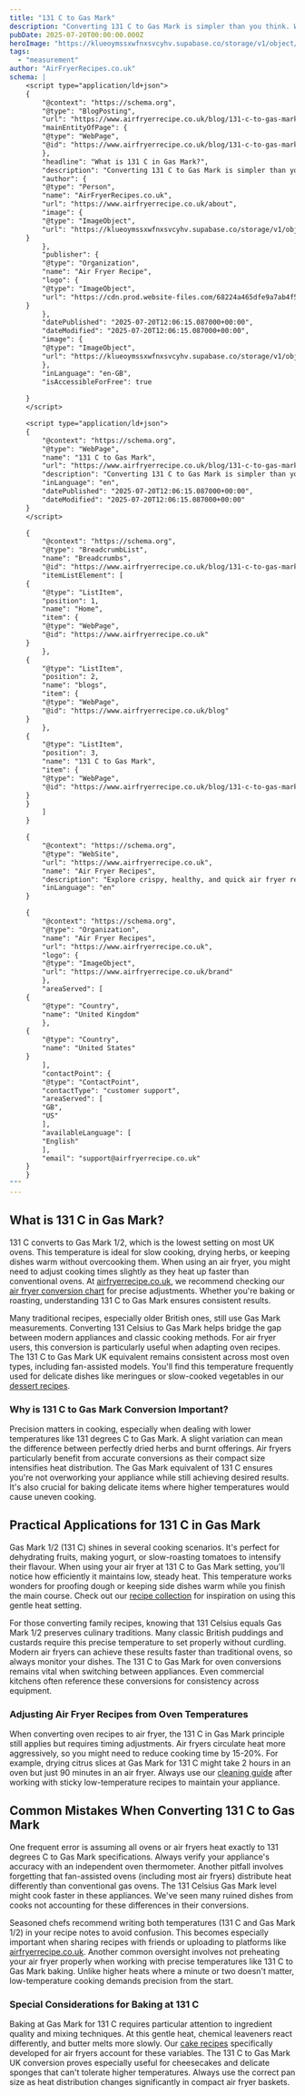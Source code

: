 ```yaml
---
title: "131 C to Gas Mark"
description: "Converting 131 C to Gas Mark is simpler than you think. Whether you're using an air fryer or conventional oven, we'll guide you through the process. Perfect for baking, roasting, and more with confidence."
pubDate: 2025-07-20T00:00:00.000Z
heroImage: "https://klueoymssxwfnxsvcyhv.supabase.co/storage/v1/object/public/Shmucket/131-c-to-gas-mark.png"
tags:
  - "measurement"
author: "AirFryerRecipes.co.uk"
schema: |
    <script type="application/ld+json">
    {
        "@context": "https://schema.org",
        "@type": "BlogPosting",
        "url": "https://www.airfryerrecipe.co.uk/blog/131-c-to-gas-mark",
        "mainEntityOfPage": {
        "@type": "WebPage",
        "@id": "https://www.airfryerrecipe.co.uk/blog/131-c-to-gas-mark"
        },
        "headline": "What is 131 C in Gas Mark?",
        "description": "Converting 131 C to Gas Mark is simpler than you think. Whether you're using an air fryer or conventional oven, we'll guide you through the process. Perfect for baking, roasting, and more with confidence.",
        "author": {
        "@type": "Person",
        "name": "AirFryerRecipes.co.uk",
        "url": "https://www.airfryerrecipe.co.uk/about",
        "image": {
        "@type": "ImageObject",
        "url": "https://klueoymssxwfnxsvcyhv.supabase.co/storage/v1/object/public/Shmucket/Me.jpg"
    }
        },
        "publisher": {
        "@type": "Organization",
        "name": "Air Fryer Recipe",
        "logo": {
        "@type": "ImageObject",
        "url": "https://cdn.prod.website-files.com/68224a465dfe9a7ab4f57570/6844191451a8b2f1e37e63cc_Untitled%20design%20-%202025-06-05T205644.948%20(1).png"
    }
        },
        "datePublished": "2025-07-20T12:06:15.087000+00:00",
        "dateModified": "2025-07-20T12:06:15.087000+00:00",
        "image": {
        "@type": "ImageObject",
        "url": "https://klueoymssxwfnxsvcyhv.supabase.co/storage/v1/object/public/Shmucket/131-c-to-gas-mark.png"
        },
        "inLanguage": "en-GB",
        "isAccessibleForFree": true
        
    }
    </script>

    <script type="application/ld+json">
    {
        "@context": "https://schema.org",
        "@type": "WebPage",
        "name": "131 C to Gas Mark",
        "url": "https://www.airfryerrecipe.co.uk/blog/131-c-to-gas-mark",
        "description": "Converting 131 C to Gas Mark is simpler than you think. Whether you're using an air fryer or conventional oven, we'll guide you through the process. Perfect for baking, roasting, and more with confidence.",
        "inLanguage": "en",
        "datePublished": "2025-07-20T12:06:15.087000+00:00",
        "dateModified": "2025-07-20T12:06:15.087000+00:00"
    }
    </script>

    {
        "@context": "https://schema.org",
        "@type": "BreadcrumbList",
        "name": "Breadcrumbs",
        "@id": "https://www.airfryerrecipe.co.uk/blog/131-c-to-gas-mark#breadcrumbs",
        "itemListElement": [
    {
        "@type": "ListItem",
        "position": 1,
        "name": "Home",
        "item": {
        "@type": "WebPage",
        "@id": "https://www.airfryerrecipe.co.uk"
    }
        },
    {
        "@type": "ListItem",
        "position": 2,
        "name": "blogs",
        "item": {
        "@type": "WebPage",
        "@id": "https://www.airfryerrecipe.co.uk/blog"
    }
        },
    {
        "@type": "ListItem",
        "position": 3,
        "name": "131 C to Gas Mark",
        "item": {
        "@type": "WebPage",
        "@id": "https://www.airfryerrecipe.co.uk/blog/131-c-to-gas-mark"
    }
    }
        ]
    }

    {
        "@context": "https://schema.org",
        "@type": "WebSite",
        "url": "https://www.airfryerrecipe.co.uk",
        "name": "Air Fryer Recipes",
        "description": "Explore crispy, healthy, and quick air fryer recipes from around the world. Perfect for everyday meals.",
        "inLanguage": "en"
    }

    {
        "@context": "https://schema.org",
        "@type": "Organization",
        "name": "Air Fryer Recipes",
        "url": "https://www.airfryerrecipe.co.uk",
        "logo": {
        "@type": "ImageObject",
        "url": "https://www.airfryerrecipe.co.uk/brand"
        },
        "areaServed": [
    {
        "@type": "Country",
        "name": "United Kingdom"
        },
    {
        "@type": "Country",
        "name": "United States"
    }
        ],
        "contactPoint": {
        "@type": "ContactPoint",
        "contactType": "customer support",
        "areaServed": [
        "GB",
        "US"
        ],
        "availableLanguage": [
        "English"
        ],
        "email": "support@airfryerrecipe.co.uk"
    }
    }
"""
---
```


<h2 id="">What is 131 C in Gas Mark?</h2><p id="">131 C converts to Gas Mark 1/2, which is the lowest setting on most UK ovens. This temperature is ideal for slow cooking, drying herbs, or keeping dishes warm without overcooking them. When using an air fryer, you might need to adjust cooking times slightly as they heat up faster than conventional ovens. At <a href="https://www.airfryerrecipe.co.uk" id="">airfryerrecipe.co.uk</a>, we recommend checking our <a href="https://www.airfryerrecipe.co.uk/air-fryer-conversion-chart" id="">air fryer conversion chart</a> for precise adjustments. Whether you're baking or roasting, understanding 131 C to Gas Mark ensures consistent results.</p><p id="">Many traditional recipes, especially older British ones, still use Gas Mark measurements. Converting 131 Celsius to Gas Mark helps bridge the gap between modern appliances and classic cooking methods. For air fryer users, this conversion is particularly useful when adapting oven recipes. The 131 C to Gas Mark UK equivalent remains consistent across most oven types, including fan-assisted models. You'll find this temperature frequently used for delicate dishes like meringues or slow-cooked vegetables in our <a href="https://www.airfryerrecipe.co.uk/recipe-category/dessert" id="">dessert recipes</a>.</p><h3 id="">Why is 131 C to Gas Mark Conversion Important?</h3><p id="">Precision matters in cooking, especially when dealing with lower temperatures like 131 degrees C to Gas Mark. A slight variation can mean the difference between perfectly dried herbs and burnt offerings. Air fryers particularly benefit from accurate conversions as their compact size intensifies heat distribution. The Gas Mark equivalent of 131 C ensures you're not overworking your appliance while still achieving desired results. It's also crucial for baking delicate items where higher temperatures would cause uneven cooking.</p><h2 id="">Practical Applications for 131 C in Gas Mark</h2><p id="">Gas Mark 1/2 (131 C) shines in several cooking scenarios. It's perfect for dehydrating fruits, making yogurt, or slow-roasting tomatoes to intensify their flavour. When using your air fryer at 131 C to Gas Mark setting, you'll notice how efficiently it maintains low, steady heat. This temperature works wonders for proofing dough or keeping side dishes warm while you finish the main course. Check out our <a href="https://www.airfryerrecipe.co.uk/recipes" id="">recipe collection</a> for inspiration on using this gentle heat setting.</p><p id="">For those converting family recipes, knowing that 131 Celsius equals Gas Mark 1/2 preserves culinary traditions. Many classic British puddings and custards require this precise temperature to set properly without curdling. Modern air fryers can achieve these results faster than traditional ovens, so always monitor your dishes. The 131 C to Gas Mark for oven conversions remains vital when switching between appliances. Even commercial kitchens often reference these conversions for consistency across equipment.</p><h3 id="">Adjusting Air Fryer Recipes from Oven Temperatures</h3><p id="">When converting oven recipes to air fryer, the 131 C in Gas Mark principle still applies but requires timing adjustments. Air fryers circulate heat more aggressively, so you might need to reduce cooking time by 15-20%. For example, drying citrus slices at Gas Mark for 131 C might take 2 hours in an oven but just 90 minutes in an air fryer. Always use our <a href="https://www.airfryerrecipe.co.uk/air-fryer-cleaner" id="">cleaning guide</a> after working with sticky low-temperature recipes to maintain your appliance.</p><h2 id="">Common Mistakes When Converting 131 C to Gas Mark</h2><p id="">One frequent error is assuming all ovens or air fryers heat exactly to 131 degrees C to Gas Mark specifications. Always verify your appliance's accuracy with an independent oven thermometer. Another pitfall involves forgetting that fan-assisted ovens (including most air fryers) distribute heat differently than conventional gas ovens. The 131 Celsius Gas Mark level might cook faster in these appliances. We've seen many ruined dishes from cooks not accounting for these differences in their conversions.</p><p id="">Seasoned chefs recommend writing both temperatures (131 C and Gas Mark 1/2) in your recipe notes to avoid confusion. This becomes especially important when sharing recipes with friends or uploading to platforms like <a href="https://www.airfryerrecipe.co.uk" id="">airfryerrecipe.co.uk</a>. Another common oversight involves not preheating your air fryer properly when working with precise temperatures like 131 C to Gas Mark baking. Unlike higher heats where a minute or two doesn't matter, low-temperature cooking demands precision from the start.</p><h3 id="">Special Considerations for Baking at 131 C</h3><p id="">Baking at Gas Mark for 131 C requires particular attention to ingredient quality and mixing techniques. At this gentle heat, chemical leaveners react differently, and butter melts more slowly. Our <a href="https://www.airfryerrecipe.co.uk/recipe-category/cakes" id="">cake recipes</a> specifically developed for air fryers account for these variables. The 131 C to Gas Mark UK conversion proves especially useful for cheesecakes and delicate sponges that can't tolerate higher temperatures. Always use the correct pan size as heat distribution changes significantly in compact air fryer baskets.</p>
